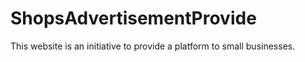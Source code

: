 # ShopsAdvertisementProvide
This website is an initiative to provide a platform to small businesses.
